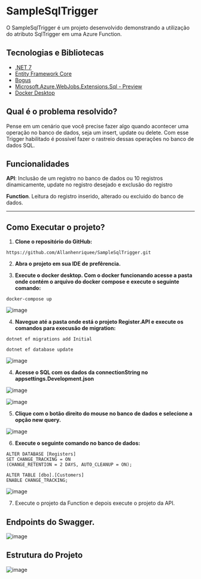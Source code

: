 # SampleSqlTrigger

O SampleSqlTrigger é um projeto desenvolvido demonstrando a utilização do atributo SqlTrigger em uma Azure Function.

## Tecnologias e Bibliotecas

- [.NET 7](https://dotnet.microsoft.com/pt-br/download)
- [Entity Framework Core](https://learn.microsoft.com/en-us/ef/core/get-started/overview/install)
- [Bogus](https://github.com/bchavez/Bogus)
- [Microsoft.Azure.WebJobs.Extensions.Sql - Preview](https://learn.microsoft.com/en-us/azure/azure-functions/functions-bindings-azure-sql?tabs=in-process%2Cextensionv4&pivots=programming-language-csharp)
- [Docker Desktop](https://www.docker.com/products/docker-desktop/)

## Qual é o problema resolvido?

Pense em um cenário que você precise fazer algo quando acontecer uma operação no banco de dados, seja um insert, update ou delete. Com esse Trigger habilitado é possível fazer o rastreio dessas operações no banco de dados SQL.

## Funcionalidades

**API**: Inclusão de um registro no banco de dados ou 10 registros dinamicamente, update no registro desejado e exclusão do registro

**Function**. Leitura do registro inserido, alterado ou excluido do banco de dados.

------------------------------------------

## Como Executar o projeto?
1. **Clone o repositório do GitHub:**
```
https://github.com/Allanhenriquee/SampleSqlTrigger.git
```
2. **Abra o projeto em sua IDE de prefêrencia.**

3. **Execute o docker desktop. Com o docker funcionando acesse a pasta onde contém o arquivo do docker compose e execute o seguinte comando:**
```
docker-compose up
```
![image](https://github.com/Allanhenriquee/SampleSqlTrigger/assets/52016301/97081b3a-c303-4c51-b466-74769dea68f4)

4. **Navegue até a pasta onde está o projeto Register.API e execute os comandos para execusão de migration:**
```
dotnet ef migrations add Initial
```
```
dotnet ef database update
```
![image](https://github.com/Allanhenriquee/SampleSqlTrigger/assets/52016301/e5e2238f-a0e8-4b21-800e-5e24e7460498)

4. **Acesse o SQL com os dados da connectionString no appsettings.Development.json**
   
![image](https://github.com/Allanhenriquee/SampleSqlTrigger/assets/52016301/1c7fc7b5-93cc-4051-94da-55ece3bb9f42)

![image](https://github.com/Allanhenriquee/SampleSqlTrigger/assets/52016301/faefd226-f7fa-4287-af54-c99dfe327ffe)

5. **Clique com o botão direito do mouse no banco de dados e selecione a opção new query.**

![image](https://github.com/Allanhenriquee/SampleSqlTrigger/assets/52016301/8f12d253-fb69-4488-9076-0abd1d7c34c3)

6. **Execute o seguinte comando no banco de dados:**
```
ALTER DATABASE [Registers]
SET CHANGE_TRACKING = ON
(CHANGE_RETENTION = 2 DAYS, AUTO_CLEANUP = ON);

ALTER TABLE [dbo].[Customers]
ENABLE CHANGE_TRACKING;
```
![image](https://github.com/Allanhenriquee/SampleSqlTrigger/assets/52016301/d33a7c49-2bd8-4584-8e4d-8e2c1f875d8c)

7. Execute o projeto da Function e depois execute o projeto da API.

## Endpoints do Swagger.
![image](https://github.com/Allanhenriquee/SampleSqlTrigger/assets/52016301/32566998-3b2e-4579-b4a7-7ba5a5e10739)

## Estrutura do Projeto
![image](https://github.com/Allanhenriquee/SampleSqlTrigger/assets/52016301/8ccd9252-6dfc-4692-947f-babd35487cd7)
